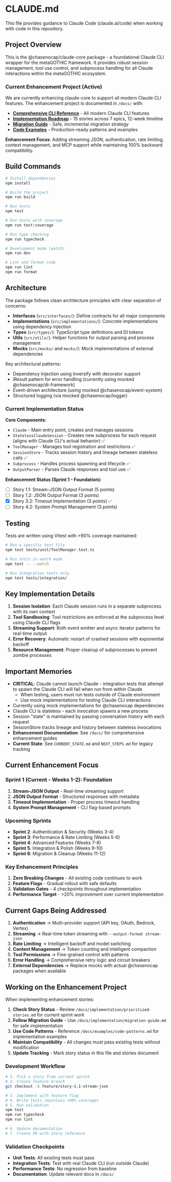 # CLAUDE.md

This file provides guidance to Claude Code (claude.ai/code) when working with code in this repository.

## Project Overview

This is the @chasenocap/claude-core package - a foundational Claude CLI wrapper for the metaGOTHIC framework. It provides robust session management, tool use control, and subprocess handling for all Claude interactions within the metaGOTHIC ecosystem.

### Current Enhancement Project (Active)

We are currently enhancing claude-core to support all modern Claude CLI features. The enhancement project is documented in `/docs/` with:

- **[Comprehensive CLI Reference](./docs/reference/claude-cli-comprehensive-guide.md)** - All modern Claude CLI features
- **[Implementation Roadmap](./docs/implementation/prioritized-stories.md)** - 15 stories across 7 epics, 12-week timeline
- **[Migration Guide](./docs/implementation/migration-guide.md)** - Safe, incremental migration strategy
- **[Code Examples](./docs/examples/code-patterns.md)** - Production-ready patterns and examples

**Enhancement Focus**: Adding streaming JSON, authentication, rate limiting, context management, and MCP support while maintaining 100% backward compatibility.

## Build Commands

```bash
# Install dependencies
npm install

# Build the project
npm run build

# Run tests
npm test

# Run tests with coverage
npm run test:coverage

# Run type checking
npm run typecheck

# Development mode (watch)
npm run dev

# Lint and format code
npm run lint
npm run format
```

## Architecture

The package follows clean architecture principles with clear separation of concerns:

- **Interfaces** (`src/interfaces/`): Define contracts for all major components
- **Implementations** (`src/implementations/`): Concrete implementations using dependency injection
- **Types** (`src/types/`): TypeScript type definitions and DI tokens
- **Utils** (`src/utils/`): Helper functions for output parsing and process management
- **Mocks** (`src/mocks/` and `mocks/`): Mock implementations of external dependencies

Key architectural patterns:
- Dependency Injection using Inversify with decorator support
- IResult<T> pattern for error handling (currently using mocked @chasenocap/di-framework)
- Event-driven architecture (using mocked @chasenocap/event-system)
- Structured logging (via mocked @chasenocap/logger)

### Current Implementation Status

**Core Components:**
- `Claude` - Main entry point, creates and manages sessions
- `StatelessClaudeSession` - Creates new subprocess for each request (aligns with Claude CLI's actual behavior) ✅
- `ToolManager` - Manages tool registration and restrictions ✅
- `SessionStore` - Tracks session history and lineage between stateless calls ✅
- `Subprocess` - Handles process spawning and lifecycle ✅
- `OutputParser` - Parses Claude responses and tool use ✅

**Enhancement Status (Sprint 1 - Foundation):**
- [ ] Story 1.1: Stream-JSON Output Format (5 points)
- [ ] Story 1.2: JSON Output Format (3 points)
- [x] Story 3.2: Timeout Implementation (3 points) ✅
- [ ] Story 4.2: System Prompt Management (3 points)

## Testing

Tests are written using Vitest with >90% coverage maintained:

```bash
# Run a specific test file
npm test tests/unit/ToolManager.test.ts

# Run tests in watch mode
npm test -- --watch

# Run integration tests only
npm test tests/integration/
```

## Key Implementation Details

1. **Session Isolation**: Each Claude session runs in a separate subprocess with its own context
2. **Tool Sandboxing**: Tool restrictions are enforced at the subprocess level using Claude CLI flags
3. **Streaming Support**: Both event emitter and async iterator patterns for real-time output
4. **Error Recovery**: Automatic restart of crashed sessions with exponential backoff
5. **Resource Management**: Proper cleanup of subprocesses to prevent zombie processes

## Important Memories

- **CRITICAL**: Claude cannot launch Claude - integration tests that attempt to spawn the Claude CLI will fail when run from within Claude
  - When testing, users must run tests outside of Claude environment
  - Use mock implementations for testing Claude CLI interactions
- Currently using mock implementations for @chasenocap dependencies
- Claude CLI is stateless - each invocation spawns a new process
- Session "state" is maintained by passing conversation history with each request
- SessionStore tracks lineage and history between stateless invocations
- **Enhancement Documentation**: See `/docs/` for comprehensive enhancement guides
- **Current State**: See `CURRENT_STATE.md` and `NEXT_STEPS.md` for legacy tracking

## Current Enhancement Focus

### Sprint 1 (Current - Weeks 1-2): Foundation
1. **Stream-JSON Output** - Real-time streaming support
2. **JSON Output Format** - Structured responses with metadata
3. **Timeout Implementation** - Proper process timeout handling
4. **System Prompt Management** - CLI flag-based prompts

### Upcoming Sprints
- **Sprint 2**: Authentication & Security (Weeks 3-4)
- **Sprint 3**: Performance & Rate Limiting (Weeks 5-6)
- **Sprint 4**: Advanced Features (Weeks 7-8)
- **Sprint 5**: Integration & Polish (Weeks 9-10)
- **Sprint 6**: Migration & Cleanup (Weeks 11-12)

### Key Enhancement Principles
1. **Zero Breaking Changes** - All existing code continues to work
2. **Feature Flags** - Gradual rollout with safe defaults
3. **Validation Gates** - 4 checkpoints throughout implementation
4. **Performance Target** - >20% improvement over current implementation

## Current Gaps Being Addressed

1. **Authentication** → Multi-provider support (API key, OAuth, Bedrock, Vertex)
2. **Streaming** → Real-time token streaming with `--output-format stream-json`
3. **Rate Limiting** → Intelligent backoff and model switching
4. **Context Management** → Token counting and intelligent compaction
5. **Tool Permissions** → Fine-grained control with patterns
6. **Error Handling** → Comprehensive retry logic and circuit breakers
7. **External Dependencies** → Replace mocks with actual @chasenocap packages when available

## Working on the Enhancement Project

When implementing enhancement stories:

1. **Check Story Status** - Review `/docs/implementation/prioritized-stories.md` for current sprint work
2. **Follow Migration Guide** - Use `/docs/implementation/migration-guide.md` for safe implementation
3. **Use Code Patterns** - Reference `/docs/examples/code-patterns.md` for implementation examples
4. **Maintain Compatibility** - All changes must pass existing tests without modification
5. **Update Tracking** - Mark story status in this file and stories document

### Development Workflow
```bash
# 1. Pick a story from current sprint
# 2. Create feature branch
git checkout -b feature/story-1.1-stream-json

# 3. Implement with feature flag
# 4. Write tests (maintain >90% coverage)
# 5. Run validation
npm test
npm run typecheck
npm run lint

# 6. Update documentation
# 7. Create PR with story reference
```

### Validation Checkpoints
- **Unit Tests**: All existing tests must pass
- **Integration Tests**: Test with real Claude CLI (run outside Claude)
- **Performance Tests**: No regression from baseline
- **Documentation**: Update relevant docs in `/docs/`